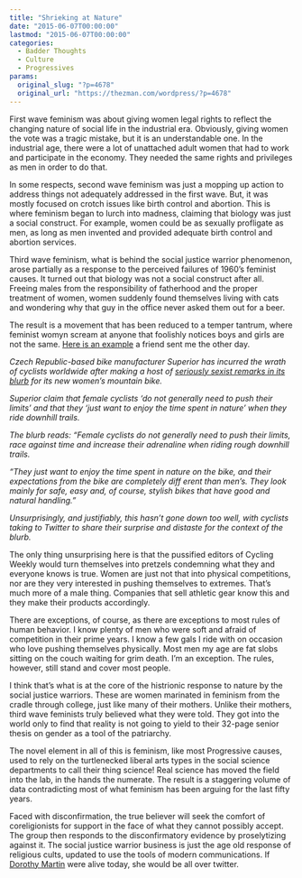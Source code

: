 ```yaml
---
title: "Shrieking at Nature"
date: "2015-06-07T00:00:00"
lastmod: "2015-06-07T00:00:00"
categories:
  - Badder Thoughts
  - Culture
  - Progressives
params:
  original_slug: "?p=4678"
  original_url: "https://thezman.com/wordpress/?p=4678"
---
```


First wave feminism was about giving women legal rights to reflect the
changing nature of social life in the industrial era. Obviously, giving
women the vote was a tragic mistake, but it is an understandable one. In
the industrial age, there were a lot of unattached adult women that had
to work and participate in the economy. They needed the same rights and
privileges as men in order to do that.

In some respects, second wave feminism was just a mopping up action to
address things not adequately addressed in the first wave. But, it was
mostly focused on crotch issues like birth control and abortion. This is
where feminism began to lurch into madness, claiming that biology was
just a social construct. For example, women could be as sexually
profligate as men, as long as men invented and provided adequate birth
control and abortion services.

Third wave feminism, what is behind the social justice warrior
phenomenon, arose partially as a response to the perceived failures of
1960’s feminist causes. It turned out that biology was not a social
construct after all. Freeing males from the responsibility of fatherhood
and the proper treatment of women, women suddenly found themselves
living with cats and wondering why that guy in the office never asked
them out for a beer.

The result is a movement that has been reduced to a temper tantrum,
where feminist womyn scream at anyone that foolishly notices boys and
girls are not the same. <a
href="http://www.cyclingweekly.co.uk/news/latest-news/twitter-reacts-to-manufacturers-sexist-blurb-on-female-mountain-bike-range-175003"
rel="noopener" target="_blank">Here is an example</a> a friend sent me
the other day.

*Czech Republic-based bike manufacturer Superior has incurred the wrath
of cyclists worldwide after making a host of [seriously sexist remarks
in its blurb](http://superiorbikes.eu/en/collection/mtb-lady/) for its
new women’s mountain bike.*

*Superior claim that female cyclists ‘do not generally need to push
their limits’ and that they ‘just want to enjoy the time spent in
nature’ when they ride downhill trails.*

*The blurb reads: “Female cyclists do not generally need to push their
limits, race against time and increase their adrenaline when riding
rough downhill trails.*

*“They just want to enjoy the time spent in nature on the bike, and
their expectations from the bike are completely diff erent than men’s.
They look mainly for safe, easy and, of course, stylish bikes that have
good and natural handling.”*

*Unsurprisingly, and justifiably, this hasn’t gone down too well, with
cyclists taking to Twitter to share their surprise and distaste for the
context of the blurb.*

The only thing unsurprising here is that the pussified editors of
Cycling Weekly would turn themselves into pretzels condemning what they
and everyone knows is true. Women are just not that into physical
competitions, nor are they very interested in pushing themselves to
extremes. That’s much more of a male thing. Companies that sell athletic
gear know this and they make their products accordingly.

There are exceptions, of course, as there are exceptions to most rules
of human behavior. I know plenty of men who were soft and afraid of
competition in their prime years. I know a few gals I ride with on
occasion who love pushing themselves physically. Most men my age are fat
slobs sitting on the couch waiting for grim death. I’m an exception. The
rules, however, still stand and cover most people.

I think that’s what is at the core of the histrionic response to nature
by the social justice warriors. These are women marinated in feminism
from the cradle through college, just like many of their mothers. Unlike
their mothers, third wave feminists truly believed what they were told.
They got into the world only to find that reality is not going to yield
to their 32-page senior thesis on gender as a tool of the patriarchy.

The novel element in all of this is feminism, like most Progressive
causes, used to rely on the turtlenecked liberal arts types in the
social science departments to call their thing science! Real science has
moved the field into the lab, in the hands the numerate. The result is a
staggering volume of data contradicting most of what feminism has been
arguing for the last fifty years.

Faced with disconfirmation, the true believer will seek the comfort of
coreligionists for support in the face of what they cannot possibly
accept. The group then responds to the disconfirmatory evidence by
proselytizing against it. The social justice warrior business is just
the age old response of religious cults, updated to use the tools of
modern communications. If
<a href="http://en.wikipedia.org/wiki/When_Prophecy_Fails"
rel="noopener" target="_blank">Dorothy Martin</a> were alive today, she
would be all over twitter.
